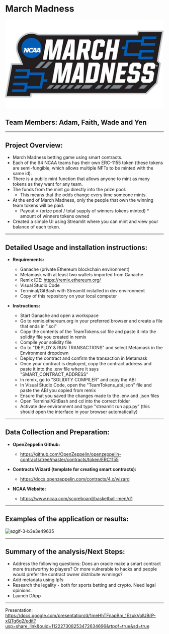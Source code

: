 # March Madness
![Image](./Images/marchmadness_logo_ncaa.gif)
## Team Members: Adam, Faith, Wade and Yen
---

## Project Overview:

- March Madness betting game using smart contracts.
- Each of the 64 NCAA teams has their own ERC-1155 token (these tokens are semi-fungible, which allows multiple NFTs to be minted with the same id).
- There is a public mint function that allows anyone to mint as many tokens as they want for any team.
- The funds from the mint go directly into the prize pool.
    - This means that the odds change every time someone mints.
- At the end of March Madness, only the people that own the winning team tokens will be paid. 
    - Payout = (prize pool / total supply of winners tokens minted) * amount of winners tokens owned
- Created a simple UI using Streamlit where you can mint and view your balance of each token.
---
## Detailed Usage and installation instructions:

- **Requirements:**
    - Ganache (private Ethereum blockchain environment)
    - Metamask with at least two wallets imported from Ganache
    - Remix IDE: https://remix.ethereum.org/
    - Visual Studio Code
    - Terminal/GitBash with Streamlit installed in dev environment
    - Copy of this repository on your local computer
    

- **Instructions:**
    - Start Ganache and open a workspace
    - Go to remix.ethereum.org in your preferred browser and create a file that ends in ".sol"
    - Copy the contents of the TeamTokens.sol file and paste it into the solidity file you created in remix
    - Compile your solidity file
    - Go to "DEPLOY & RUN TRANSACTIONS" and select Metamask in the Environment dropdown
    - Deploy the contract and confirm the transaction in Metamask
    - Once your contract is deployed, copy the contract address and paste it into the .env file where it says "SMART_CONTRACT_ADDRESS"
    - In remix, go to "SOLIDITY COMPILER" and copy the ABI
    - In Visual Studio Code, open the "TeamTokens_abi.json" file and paste the ABI you copied from remix
    - Ensure that you saved the changes made to the .env and .json files
    - Open Terminal/GitBash and cd into the correct folder
    - Activate dev environment and type "streamlit run app.py" (this should open the interface in your browser automatically)
--- 

## Data Collection and Preparation:

- **OpenZeppelin Github:**
    - https://github.com/OpenZeppelin/openzeppelin-contracts/tree/master/contracts/token/ERC1155
- **Contracts Wizard (template for creating smart contracts):**
    - https://docs.openzeppelin.com/contracts/4.x/wizard

- **NCAA Website:**
    - https://www.ncaa.com/scoreboard/basketball-men/d1

---

## Examples of the application or results:
![ezgif-3-b3e3e49635](https://user-images.githubusercontent.com/113050753/225962359-84407f56-72ca-43e1-a3a5-5b9383239a0a.gif)



----
## Summary of the analysis/Next Steps: 
- Address the following questions: Does an oracle make a smart contract more trustworthy to players? Or more vulnerable to hacks and people would prefer the contract owner distribute winnings?
- Add metadata using Ipfs
- Research the legality - both for sports betting and crypto. Need legal opinions.
- Launch DApp

---
Presentation: https://docs.google.com/presentation/d/1meHhTFnapBm_1EzukVolUBrP-xQTg6g2/edit?usp=share_link&ouid=112227308253472634696&rtpof=true&sd=true


